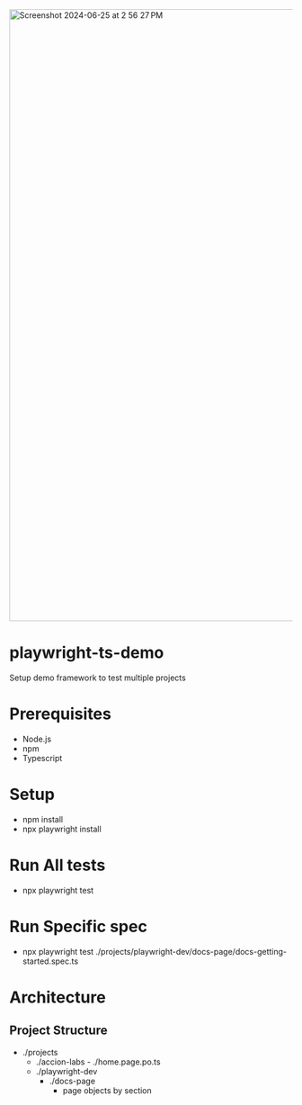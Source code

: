 <img width="1088" alt="Screenshot 2024-06-25 at 2 56 27 PM" src="https://github.com/Programming-Constructs/playwright-ts-demo/assets/5936702/42d7a157-c539-4c42-a90f-07ef5369d12c">

# playwright-ts-demo
Setup demo framework to test multiple projects 

# Prerequisites
- Node.js
- npm
- Typescript

# Setup
- npm install
- npx playwright install

# Run All tests
- npx playwright test 

# Run Specific spec
- npx playwright test ./projects/playwright-dev/docs-page/docs-getting-started.spec.ts

# Architecture

## Project Structure
- ./projects
    - ./accion-labs
            - ./home.page.po.ts
    - ./playwright-dev
        - ./docs-page
            - page objects by section




